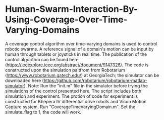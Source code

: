 # Human-Swarm-Interaction-By-Using-Coverage-Over-Time-Varying-Domains
A coverage control algorithm over time-varying domains is used to control robotic swarms. A reference signal of a domain's motion can be input by human through tablets or joysticks in real time.
The publication of the control algorithm can be found here (https://ieeexplore.ieee.org/abstract/document/9147326).
The code is constructed upon the simulation paltfrom from Robotarium (https://www.robotarium.gatech.edu/) at GeorgiaTech; the simulator can be downloaded here (https://github.com/robotarium/robotarium-matlab-simulator). Note: Run the "init.m" file in the simulator before trying the simulations of the control presented here.
The script includes both simulation and experiment. The protion of code for experiment is constructed for Khepera IV differential drive robots and Vicon Motion Capture system. Run "CoverageTimeVaryingDomain.m". Set the simulate_flag to 1, the code will work.
